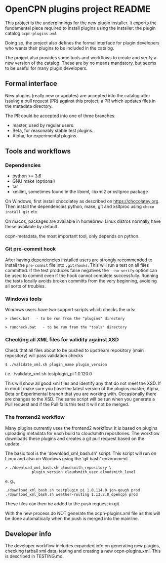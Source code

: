 OpenCPN plugins project README
===============================

This project is the underpinnings for the new plugin installer. It exports
the fundamental piece required to install plugins using the installer:
the plugin catalog `ocpn-plugins.xml`

Doing so, the project also defines the formal interface for plugin
developers who wants their plugins to be included in the catalog.

The project also provides some tools and workflows to create and verify
a new version of the catalog. These are by no means mandatory, but seems
to be useful for many plugin developers.

Formal interface
----------------

New plugins (really new or updates) are accepted into the catalog after
issuing a pull request (PR) against this project, a PR which updates
files in the metadata directory.

The PR could be accepted into one of three branches:

  - master, used by regular users.
  - Beta, for reasonably stable test plugins.
  - Alpha, for experimental plugins.


Tools and workflows
-------------------

### Dependencies

  - python >= 3.6
  - GNU make (optional)
  - tar
  - xmllint, sometimes found in the libxml, libxml2 or xsltproc package

On Windows, first install chocolatey as described on https://chocolatey.org.
Then install the dependencies python, make, git and xsltproc using
`choco install git` etc.

On macos, packages are available in homebrew. Linux distros normally have these
available by default.

ocpn-metadata, the most important tool, only depends on python.

### Git pre-commit hook

After having dependencies installed users are strongly recommended to
install the `pre-commit` file into `.git/hooks`. This will run a test
on all files committed. If the test produces false negatives the
`--no-verify` option can be used to commit even if the hook cannot complete
successfully. Running the tests locally avoids broken committs from the very
beginning, avoiding all sorts of troubles.


### Windows tools

Windows users have two support scripts which checks the urls:

    > check.bat   - to be run from the "plugins" directory

    > runcheck.bat   - to be run from the "tools" directory


### Checking all XML files for validity against XSD

Check that all files about to be pushed to upstream repository (main
repository) will pass validation checks

	$ ./validate_xml.sh plugin_name plugin_version

i.e.
        ./validate_xml.sh testplugin_pi 1.0.120.0

This will show all good xml files and identify any that do not meet the
XSD. If in doubt make sure you have the latest version of the plugins master,
Alpha, Beta or Experimental branch that you are working with. Occasionally
there are changes to the XSD. The same script will be run when you generate
a Pull request and if the Pull fails this test it will not be merged.


### The frontend2 workflow

Many plugins currently uses the frontend2 workflow. It is based on plugins
uploading metadata for each build to cloudsmith repositories. The workflow
downloads these plugins and creates a git pull request based on the update.

The basic tool is the 'download_xml_bash.sh' script. This script will run
on Linux and also on Windows using the 'git bash' environment.
	
	> ./download_xml_bash.sh cloudsmith_repository \
                plugin_version cloudsmith_user cloudsmith_level
e. g.,

	./download_xml_bash.sh testplugin_pi 1.0.114.0 jon-gough prod
	./download_xml_bash.sh weather-routing 1.13.8.0 opencpn prod

These files can then be added to the push request in git.

With the new process do NOT generate the ocpn-plugins.xml file as this will be
done automatically when the push is merged into the mainline.


Developer info
--------------

The developer workflow includes expanded info on generating new plugins,
checking tarball xml data, testing and creating a new ocpn-plugins.xml.
This is described in TESTING.md.
